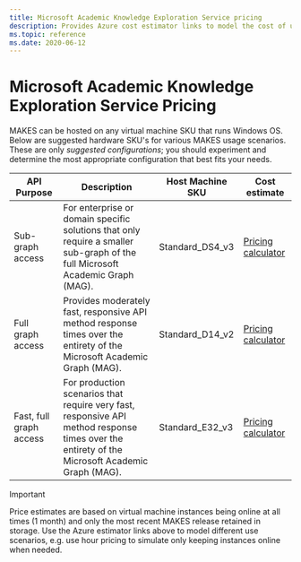 ```yaml
---
title: Microsoft Academic Knowledge Exploration Service pricing
description: Provides Azure cost estimator links to model the cost of using Microsoft Academic Knowledge Exploration Service
ms.topic: reference
ms.date: 2020-06-12
---
```

# Microsoft Academic Knowledge Exploration Service Pricing

MAKES can be hosted on any virtual machine SKU that runs Windows OS. Below are suggested hardware SKU's for various MAKES usage scenarios. These are only *suggested configurations*; you should experiment and determine the most appropriate configuration that best fits your needs.

API Purpose | Description | Host Machine SKU | Cost estimate
--- | --- | --- | ---
Sub-graph access | For enterprise or domain specific solutions that only require a smaller sub-graph of the full Microsoft Academic Graph (MAG). | Standard_DS4_v3  | [Pricing calculator](https://azure.com/e/4a67bc36bc864ed5ac73d4c4724f0886)
Full graph access | Provides moderately fast, responsive API method response times over the entirety of the Microsoft Academic Graph (MAG). |  Standard_D14_v2 | [Pricing calculator](https://azure.com/e/1841c77e64bc44779e25b67a635fae3a)
Fast, full graph access | For production scenarios that require very fast, responsive API method response times over the entirety of the Microsoft Academic Graph (MAG). | Standard_E32_v3 |[Pricing calculator](https://azure.com/e/65f1e82cec54434bbe1894064d074174)

> [!IMPORTANT]
> Price estimates are based on virtual machine instances being online at all times (1 month) and only the most recent MAKES release retained in storage. Use the Azure estimator links above to model different use scenarios, e.g. use hour pricing to simulate only keeping instances online when needed.
